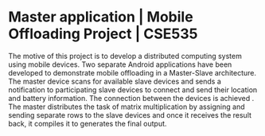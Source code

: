 # Master application | Mobile Offloading Project | CSE535

The motive of this project is to develop a distributed computing system using mobile devices. Two separate Android applications have been developed to demonstrate mobile offloading in a Master-Slave architecture. The master device scans for available slave devices and sends a notification to participating slave devices to connect and send their location and battery information. The connection between the devices is achieved . The master distributes the task of matrix multiplication by assigning and sending separate rows to the slave devices and once it receives the result back, it compiles it to generates the final output.
